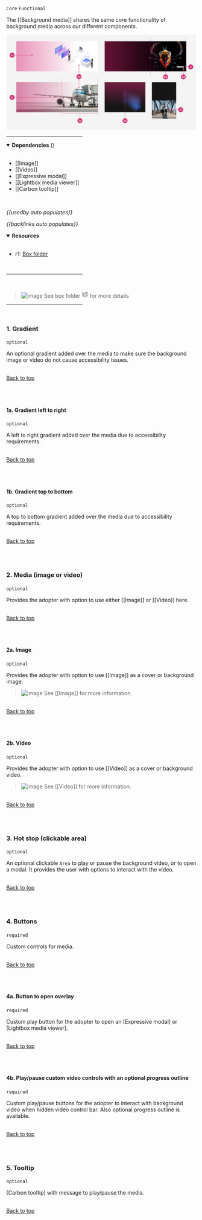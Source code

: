`Core` `Functional` <!-- category start --><!-- category end -->

The [[Background media]] shares the same core functionality of background media across our different components.

![image](../../src/images/component/background-media/component--background-media--wiki.png)

<hr width="40%" />

<!-- toc start open="true" depthStart="3" depthEnd="5" --><!-- toc end -->

<details open="true">
  <summary><strong>Dependencies</strong> (<!-- dependencyCount start --><!-- dependencyCount end -->)</summary><br />

- [[Image]]
- [[Video]]
- [[Expressive modal]]
- [[Lightbox media viewer]]
- [[Carbon tooltip]]

<br />
</details>

<!-- usedby start open="true" -->

_{{usedby auto populates}}_

<!-- usedby end -->

<!-- backlinks start open="true" -->

_{{backlinks auto populates}}_

<!-- backlinks end -->

<a name="resources"></a>

<details open="true">
  <summary><strong>Resources</strong></summary><br />

- r1: [Box folder](https://ibm.ent.box.com/folder/137924469929)

<br />
</details>

<hr width="40%" />

<br />

> ![image](https://user-images.githubusercontent.com/3793636/117873919-f6faba80-b265-11eb-81a5-039bdcd822e8.png) See box
> folder <sup>[[r1](#resources)]</sup> for more details

<hr width="40%" />

<br />

### 1. Gradient

`optional`

An optional gradient added over the media to make sure the background image or video do not cause accessibility issues.

<br />[Back to top](#wiki-wrapper)<br />

<br /><br />

#### 1a. Gradient left to right

`optional`

A left to right gradient added over the media due to accessibility requirements.

<br />[Back to top](#wiki-wrapper)<br />

<br /><br />

#### 1b. Gradient top to bottom

`optional`

A top to bottom gradient added over the media due to accessibility requirements.

<br />[Back to top](#wiki-wrapper)<br />

<br /><br />

### 2. Media (image or video)

`optional`

Provides the adopter with option to use either [[Image]] or [[Video]] here.

<br />[Back to top](#wiki-wrapper)<br />

<br /><br />

#### 2a. Image

`optional`

Provides the adopter with option to use [[Image]] as a cover or background image.

> ![image](https://user-images.githubusercontent.com/3793636/117873919-f6faba80-b265-11eb-81a5-039bdcd822e8.png) See
> [[Image]] for more information.

<br />[Back to top](#wiki-wrapper)<br />

<br /><br />

#### 2b. Video

`optional`

Provides the adopter with option to use [[Video]] as a cover or background video.

> ![image](https://user-images.githubusercontent.com/3793636/117873919-f6faba80-b265-11eb-81a5-039bdcd822e8.png) See
> [[Video]] for more information.

<br />[Back to top](#wiki-wrapper)<br />

<br /><br />

### 3. Hot stop (clickable area)

`optional`

An optional clickable `Area` to play or pause the background video, or to open a modal. It provides the user with
options to interact with the video.

<br />[Back to top](#wiki-wrapper)<br />

<br /><br />

### 4. Buttons

`required`

Custom controls for media.

<br />[Back to top](#wiki-wrapper)<br />

<br /><br />

#### 4a. Button to open overlay

`required`

Custom play button for the adopter to open an [Expressive modal] or [Lightbox media viewer].

<br />[Back to top](#wiki-wrapper)<br />

<br /><br />

#### 4b. Play/pause custom video controls with an optional progress outline

`required`

Custom play/pause buttons for the adopter to interact with background video when hidden video control bar. Also optional
progress outline is available.

<br />[Back to top](#wiki-wrapper)<br />

<br /><br />

### 5. Tooltip

`optional`

[Carbon tooltip] with message to play/pause the media.

<br />[Back to top](#wiki-wrapper)<br />

<br /><br />
